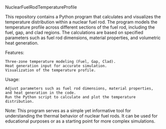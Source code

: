 NuclearFuelRodTemperatureProfile

This repository contains a Python program that calculates and visualizes the temperature distribution within a nuclear fuel rod. The program models the temperature profile across different sections of the fuel rod, including the fuel, gap, and clad regions. The calculations are based on specified parameters such as fuel rod dimensions, material properties, and volumetric heat generation.

Features:

    Three-zone temperature modeling (Fuel, Gap, Clad).
    Heat generation input for accurate simulation.
    Visualization of the temperature profile.

Usage:

    Adjust parameters such as fuel rod dimensions, material properties, and heat generation in the code.
    Run the Python script to calculate and plot the temperature distribution.

Note:
This program serves as a simple yet informative tool for understanding the thermal behavior of nuclear fuel rods. It can be used for educational purposes or as a starting point for more complex simulations.
